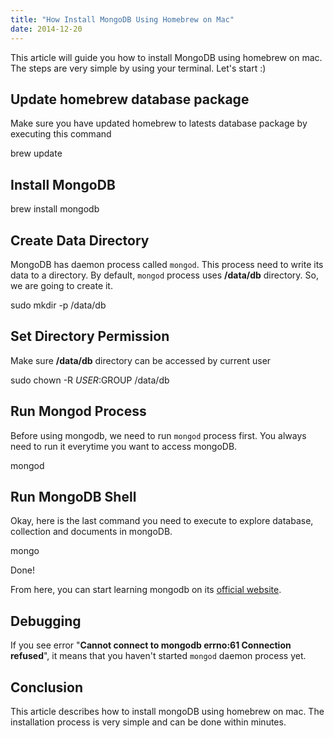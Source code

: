 ```yaml
---
title: "How Install MongoDB Using Homebrew on Mac"
date: 2014-12-20
---
```


This article will guide you how to install MongoDB using homebrew on mac. The steps are very simple by using your terminal. Let's start :)

## Update homebrew database package

Make sure you have updated homebrew to latests database package by executing this command

brew update

## Install MongoDB

brew install mongodb

## Create Data Directory

MongoDB has daemon process called `mongod`. This process need to write its data to a directory. By default, `mongod` process uses **/data/db** directory. So, we are going to create it.

sudo mkdir -p /data/db

## Set Directory Permission

Make sure **/data/db** directory can be accessed by current user

sudo chown -R $USER:$GROUP /data/db

## Run Mongod Process

Before using mongodb, we need to run `mongod` process first. You always need to run it everytime you want to access mongoDB.

mongod

## Run MongoDB Shell

Okay, here is the last command you need to execute to explore database, collection and documents in mongoDB.

mongo

Done!

From here, you can start learning mongodb on its [official website](http://docs.mongodb.org/manual/tutorial/getting-started/).

## Debugging

If you see error "**Cannot connect to mongodb errno:61 Connection refused**", it means that you haven't started `mongod` daemon process yet.

## Conclusion

This article describes how to install mongoDB using homebrew on mac. The installation process is very simple and can be done within minutes.

